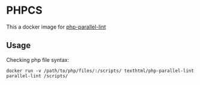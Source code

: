 # PHPCS

This a docker image for [php-parallel-lint](https://github.com/JakubOnderka/PHP-Parallel-Lint)

## Usage

Checking php file syntax:

```
docker run -v /path/to/php/files/:/scripts/ texthtml/php-parallel-lint parallel-lint /scripts/
```

